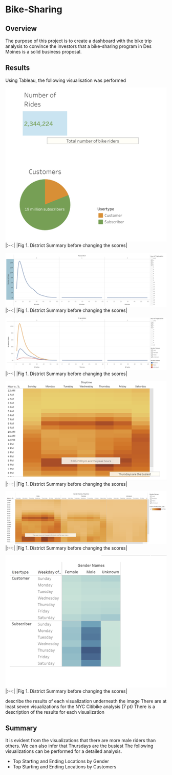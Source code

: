 # Bike-Sharing
## Overview
The purpose of this project is to create a dashboard with the bike trip analysis to convince the investors that a bike-sharing program in Des Moines is a solid business proposal. 
## Results
Using Tableau, the following visualisation was performed  

![total_riders](https://github.com/chinzjay/Bike-Sharing/blob/main/Resources/total_riders.PNG)
|:--:|
|Fig 1. District Summary before changing the scores|

![trip_duration](https://github.com/chinzjay/Bike-Sharing/blob/main/Resources/trip_duration.PNG)
|:--:|
|Fig 1. District Summary before changing the scores|

![trip_duration_gender](https://github.com/chinzjay/Bike-Sharing/blob/main/Resources/trip_duration_gender.PNG)
|:--:|
|Fig 1. District Summary before changing the scores|

![trips_weekday](https://github.com/chinzjay/Bike-Sharing/blob/main/Resources/trips_weekday.PNG)
|:--:|
|Fig 1. District Summary before changing the scores|

![trips_weekday_gender](https://github.com/chinzjay/Bike-Sharing/blob/main/Resources/trips_weekday_gender.PNG)
|:--:|
|Fig 1. District Summary before changing the scores|

![usertrip_weekday_gender](https://github.com/chinzjay/Bike-Sharing/blob/main/Resources/usertrip_weekday_gender.PNG)
|:--:|
|Fig 1. District Summary before changing the scores|



describe the results of each visualization underneath the image
There are at least seven visualizations for the NYC Citibike analysis (7 pt)
There is a description of the results for each visualization 
## Summary
It is evident from the visualizations that there are more male riders than others. We can also infer that Thursdays are the busiest
The following visualizations can be performed for a detailed analysis.
- Top Starting and Ending Locations by Gender
- Top Starting and Ending Locations by Customers
